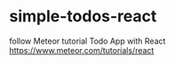 # simple-todos-react

follow Meteor tutorial Todo App with React https://www.meteor.com/tutorials/react
